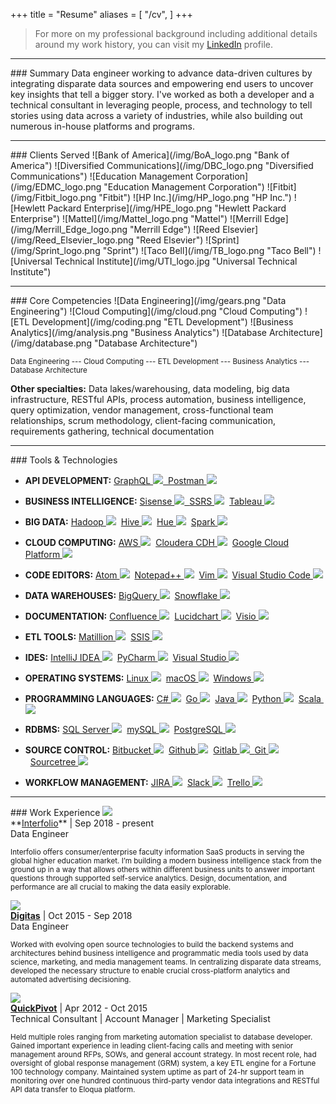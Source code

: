 +++
title = "Resume"
aliases = [
    "/cv",
]
+++
> For more on my professional background including additional details around my work history, you can visit my <a href="https://www.linkedin.com/in/andrewrgoss" target="_blank">LinkedIn</a> profile.

<hr>
### <a name="summary"></a>Summary
Data engineer working to advance data-driven cultures by integrating disparate data sources and empowering end users to uncover key insights that tell a bigger story. I've worked as both a developer and a technical consultant in leveraging people, process, and technology to tell stories using data across a variety of industries, while also building out numerous in-house platforms and programs.

<hr>
### <a name="clients_served"></a>Clients Served
![Bank of America](/img/BoA_logo.png "Bank of America")
![Diversified Communications](/img/DBC_logo.png "Diversified Communications")
![Education Management Corporation](/img/EDMC_logo.png "Education Management Corporation")
![Fitbit](/img/Fitbit_logo.png "Fitbit")
![HP Inc.](/img/HP_logo.png "HP Inc.")
![Hewlett Packard Enterprise](/img/HPE_logo.png "Hewlett Packard Enterprise")
![Mattel](/img/Mattel_logo.png "Mattel")
![Merrill Edge](/img/Merrill_Edge_logo.png "Merrill Edge")
![Reed Elsevier](/img/Reed_Elsevier_logo.png "Reed Elsevier")
![Sprint](/img/Sprint_logo.png "Sprint")
![Taco Bell](/img/TB_logo.png "Taco Bell")
![Universal Technical Institute](/img/UTI_logo.jpg "Universal Technical Institute")

<hr>
### <a name="core_competencies"></a>Core Competencies
![Data Engineering](/img/gears.png "Data Engineering")
![Cloud Computing](/img/cloud.png "Cloud Computing")
![ETL Development](/img/coding.png "ETL Development")
![Business Analytics](/img/analysis.png "Business Analytics")
![Database Architecture](/img/database.png "Database Architecture")

<sub>Data Engineering --- Cloud Computing --- ETL Development --- Business Analytics --- Database Architecture</sub><br>

<b>Other specialties:</b> Data lakes/warehousing, data modeling, big data infrastructure, RESTful APIs, process automation, business intelligence, query optimization, vendor management, cross-functional team relationships, scrum methodology, client-facing communication, requirements gathering, technical documentation

<hr>
### <a name="tools_technologies"></a>Tools & Technologies

* <b>API DEVELOPMENT:</b> <a href="https://graphql.org" target="_blank">GraphQL&nbsp;<img src="/img/graphql.png">&nbsp;&nbsp;<a href="https://www.getpostman.com" target="_blank">Postman&nbsp;<img src="/img/postman.png"></a>

* <b>BUSINESS INTELLIGENCE:</b> <a href="https://www.sisense.com" target="_blank">Sisense&nbsp;<img src="/img/sisense.png">&nbsp;&nbsp;<a href="https://msdn.microsoft.com/en-us/library/ms159106.aspx" target="_blank">SSRS&nbsp;<img src="/img/mssqlserver.png"></a>&nbsp;&nbsp;<a href="http://www.tableau.com" target="_blank">Tableau&nbsp;<img src="/img/tableau.png"></a>

* <b>BIG DATA:</b> <a href="http://hadoop.apache.org" target="_blank">Hadoop&nbsp;<img src="/img/hadoop.png"></a>&nbsp;&nbsp;<a href="https://hive.apache.org" target="_blank">Hive&nbsp;<img src="/img/hive.png"></a>&nbsp;&nbsp;<a href="http://gethue.com" target="_blank">Hue&nbsp;<img src="/img/hue.png"></a>&nbsp;&nbsp;<a href="https://spark.apache.org" target="_blank">Spark&nbsp;<img src="/img/spark.png"></a>

* <b>CLOUD COMPUTING:</b> <a href="https://aws.amazon.com" target="_blank">AWS&nbsp;<img src="/img/aws.png"></a>&nbsp;&nbsp;<a href="https://www.cloudera.com/products/open-source/apache-hadoop/key-cdh-components.html" target="_blank">Cloudera CDH&nbsp;<img src="/img/cloudera.png"></a>&nbsp;&nbsp;<a href="https://cloud.google.com" target="_blank">Google Cloud Platform&nbsp;<img src="/img/gcp.png"></a>

* <b>CODE EDITORS:</b> <a href="https://atom.io" target="_blank">Atom&nbsp;<img src="/img/atom.png"></a>&nbsp;&nbsp;<a href="https://notepad-plus-plus.org" target="_blank">Notepad++&nbsp;<img src="/img/notepad++.png"></a>&nbsp;&nbsp;<a href="http://www.vim.org" target="_blank">Vim&nbsp;<img src="/img/vim.png"></a>&nbsp;&nbsp;<a href="https://www.visualstudio.com" target="_blank">Visual Studio Code&nbsp;<img src="/img/visual_studio_code.png"></a>

* <b>DATA WAREHOUSES:</b> <a href="https://cloud.google.com/solutions/bigquery-data-warehouse" target="_blank">BigQuery&nbsp;<img src="/img/bigquery.png"></a>&nbsp;&nbsp;<a href="https://www.snowflake.com" target="_blank">Snowflake&nbsp;<img src="/img/snowflake.png"></a>

* <b>DOCUMENTATION:</b> <a href="https://confluence.atlassian.com" target="_blank">Confluence&nbsp;<img src="/img/confluence.png"></a>&nbsp;&nbsp;<a href="https://www.lucidchart.com" target="_blank">Lucidchart&nbsp;<img src="/img/lucidchart.png"></a>&nbsp;&nbsp;<a href="https://products.office.com/en-us/visio/flowchart-software" target="_blank">Visio&nbsp;<img src="/img/msvisio.png"></a>

* <b>ETL TOOLS:</b>
<a href="https://www.matillion.com" target="_blank">Matillion&nbsp;<img src="/img/matillion.png"></a>&nbsp;&nbsp;<a href="https://docs.microsoft.com/en-us/sql/integration-services/sql-server-integration-services" target="_blank">SSIS&nbsp;<img src="/img/mssqlserver.png"></a>

* <b>IDES:</b> <a href="https://www.jetbrains.com/idea" target="_blank">IntelliJ IDEA&nbsp;<img src="/img/intellij_idea.png"></a>&nbsp;&nbsp;<a href="https://www.jetbrains.com/pycharm" target="_blank">PyCharm&nbsp;<img src="/img/pycharm.png"></a>&nbsp;&nbsp;<a href="https://www.visualstudio.com" target="_blank">Visual Studio&nbsp;<img src="/img/visual_studio.png"></a>

* <b>OPERATING SYSTEMS:</b> <a href="https://www.linux.com" target="_blank">Linux&nbsp;<img src="/img/linux.png"></a>&nbsp;&nbsp;<a href="https://www.apple.com/macos" target="_blank">macOS&nbsp;<img src="/img/macos.png"></a>&nbsp;&nbsp;<a href="http://www.microsoft.com/en-us/windows" target="_blank">Windows&nbsp;<img src="/img/windows.png"></a>

* <b>PROGRAMMING LANGUAGES:</b> <a href="https://msdn.microsoft.com/en-us/library/z1zx9t92.aspx" target="_blank">C#&nbsp;<img src="/img/csharp.png"></a>&nbsp;&nbsp;<a href="https://golang.org" target="_blank">Go&nbsp;<img src="/img/golang.png"></a>&nbsp;&nbsp;<a href="https://java.com" target="_blank">Java&nbsp;<img src="/img/java.png"></a>&nbsp;&nbsp;<a href="https://www.python.org" target="_blank">Python&nbsp;<img src="/img/python.png"></a>&nbsp;&nbsp;<a href="http://www.scala-lang.org" target="_blank">Scala&nbsp;<img src="/img/scala.png"></a>

* <b>RDBMS:</b> <a href="https://www.microsoft.com/en-us/sql-server" target="_blank">SQL Server&nbsp;<img src="/img/mssqlserver.png"></a>&nbsp;&nbsp;<a href="https://www.mysql.com" target="_blank">mySQL&nbsp;<img src="/img/mysql.png"></a>&nbsp;&nbsp;<a href="https://www.postgresql.org" target="_blank">PostgreSQL&nbsp;<img src="/img/postgresql.png"></a>

* <b>SOURCE CONTROL:</b> <a href="https://www.atlassian.com/software/bitbucket" target="_blank">Bitbucket&nbsp;<img src="/img/bitbucket.png"></a>&nbsp;&nbsp;<a href="https://github.com" target="_blank">Github&nbsp;<img src="/img/github.png"></a>&nbsp;&nbsp;<a href="https://about.gitlab.com" target="_blank">Gitlab&nbsp;<img src="/img/gitlab.png">&nbsp;&nbsp;<a href="https://git-scm.com" target="_blank">Git&nbsp;<img src="/img/git.png"></a>&nbsp;&nbsp;<a href="https://www.sourcetreeapp.com" target="_blank">Sourcetree&nbsp;<img src="/img/sourcetree.png"></a>

* <b>WORKFLOW MANAGEMENT:</b> <a href="https://www.atlassian.com/software/jira" target="_blank">JIRA&nbsp;<img src="/img/jira.png"></a>&nbsp;&nbsp;<a href="https://slack.com" target="_blank">Slack&nbsp;<img src="/img/slack.png"></a>&nbsp;&nbsp;<a href="https://trello.com" target="_blank">Trello&nbsp;<img src="/img/trello.png"></a>

<hr>
### <a name="work_experience"></a>Work Experience
<a href="https://www.interfolio.com" target="_blank"><img src="/img/interfolio_logo.png"></a><br>
**<a href="https://www.interfolio.com" target="_blank">Interfolio</a>** | Sep 2018 - present<br>
Data Engineer
<p><sub>Interfolio offers consumer/enterprise faculty information SaaS products in serving the global higher education market. I’m building a modern business intelligence stack from the ground up in a way that allows others within different business units to answer important questions through supported self-service analytics. Design, documentation, and performance are all crucial to making the data easily explorable.</sub></p>

<a href="http://www.digitas.com/us" target="_blank"><img src="/img/digitas_logo.png"></a><br>
**<a href="http://www.digitas.com/us" target="_blank">Digitas</a>** | Oct 2015 - Sep 2018<br>
Data Engineer
<p><sub>Worked with evolving open source technologies to build the backend systems and architectures behind business intelligence and programmatic media tools used by data science, marketing, and media management teams. In centralizing disparate data streams, developed the necessary structure to enable crucial cross-platform analytics and automated advertising decisioning.</sub></p>

<a href="http://www.quickpivot.com" target="_blank"><img src="/img/quickpivot_logo.png"></a><br>
**<a href="http://www.quickpivot.com" target="_blank">QuickPivot</a>** | Apr 2012 - Oct 2015<br>
Technical Consultant | Account Manager | Marketing Specialist
<p><sub>Held multiple roles ranging from marketing automation specialist to database developer. Gained important experience in leading client-facing calls and meeting with senior management around RFPs, SOWs, and general account strategy. In most recent role, had oversight of global response management (GRM) system, a key ETL engine for a Fortune 100 technology company. Maintained system uptime as part of 24-hr support team in monitoring over one hundred continuous third-party vendor data integrations and RESTful API data transfer to Eloqua platform.</sub></p>